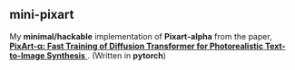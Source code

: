 ## mini-pixart

My **minimal/hackable** implementation of **Pixart-alpha** from the paper, [**PixArt-α: Fast Training of Diffusion Transformer for Photorealistic Text-to-Image Synthesis**
](https://pixart-alpha.github.io/). (Written in **pytorch**)

